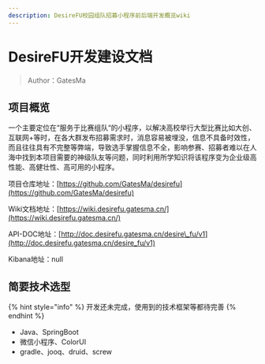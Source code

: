 ```yaml
---
description: DesireFU校园组队招募小程序前后端开发概览wiki
---
```


# DesireFU开发建设文档

> Author：GatesMa

## 项目概览

一个主要定位在“服务于比赛组队“的小程序，以解决高校举行大型比赛比如大创、互联网+等时，在各大群发布招募需求时，消息容易被埋没，信息不具备时效性，而且往往具有不完整等弊端，导致选手掌握信息不全，影响参赛、招募者难以在人海中找到本项目需要的神级队友等问题，同时利用所学知识将该程序变为企业级高性能、高健壮性、高可用的小程序。



项目仓库地址：[https://github.com/GatesMa/desirefu](https://github.com/GatesMa/desirefu)

Wiki文档地址：[https://wiki.desirefu.gatesma.cn/](https://wiki.desirefu.gatesma.cn/)

API-DOC地址：[http://doc.desirefu.gatesma.cn/desire\_fu/v1](http://doc.desirefu.gatesma.cn/desire_fu/v1)

Kibana地址：null

## 简要技术选型

{% hint style="info" %}
开发还未完成，使用到的技术框架等都待完善
{% endhint %}

* Java、SpringBoot
* 微信小程序、ColorUI
* gradle、jooq、druid、screw



